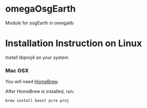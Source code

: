 omegaOsgEarth
=============

Module for osgEarth in omegalib

# Installation Instruction on Linux
Install libproj4 on your system

### Mac OSX
You will need [HomeBrew](http://mxcl.github.io/homebrew/).

After HomeBrew is installed, run:
```shell
brew install boost pcre proj
```
